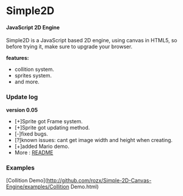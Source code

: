 Simple2D
========

#### JavaScript 2D Engine ####

Simple2D is a JavaScript based 2D engine, using canvas in HTML5, so before trying it, make sure to upgrade your browser.

**features:**

* collition system.
* sprites system.
* and more.


### Update log ###

**version 0.05**

* [+]Sprite got Frame system.
* [+]Sprite got updating method.
* [-]fixed bugs.
* [?]known issues: cant get image width and height when creating.
* [+]added Mario demo.
* More : <a href="README">README</a> 

### Examples ###

[Collition Demo](http://github.com/rozx/Simple-2D-Canvas-Engine/examples/Collition Demo.html)